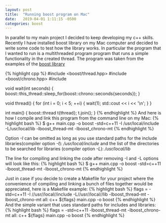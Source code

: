 ```yaml
---
layout: post
title:  "Running boost program on Mac"
date:   2019-04-01 1:11:15 -0500
categories: boost
---
```

In parallel to my main project I decided to keep developing my c++ skills. Recently I have installed boost library on my Mac computer and decided to write
some code to test how the library works. In particular the program that I wanted to run is a multithreaded program
program that runs a simple functionality in the created thread. The program was taken from the examples of the [boost library](https://theboostcpplibraries.com/boost.thread-management#ex.thread_01)

{% highlight cpp %}
#include <boost/thread.hpp>
#include <boost/chrono.hpp>
#include <iostream>

void wait(int seconds)
{
  boost::this_thread::sleep_for(boost::chrono::seconds{seconds});
}

void thread()
{
  for (int i = 0; i < 5; ++i)
  {
    wait(1);
    std::cout << i << '\n';
  }
}

int main()
{
  boost::thread t{thread};
  t.join();
}
{% endhighlight %}
And here is how I compile and link this program from the command line on my Mac:
{% highlight bash %}
$ g++ main.cpp -o boost -std=c++11 -I /usr/local/include -L/usr/local/lib -lboost_thread-mt -lboost_chrono-mt
{% endhighlight %}

Option *-I* can be omitted as long as you use standard paths for the include libraries(compiler option *-I*): */usr/local/include* and the list of the directories to be searched for libraries (compiler option *-L*): */usr/local/lib*

The line for compiling and linking the code after removing -I and -L options will look like this:
{% highlight bash %}
$ g++ main.cpp -o boost -std=c++11 -lboost_thread-mt -lboost_chrono-mt
{% endhighlight %}

Just in case if you decide to create a Makefile for your project where the convenience of compiling and linking a bunch of files together would be appreciated, here is a Makefile example:
{% highlight bash %}
flags = -std=c++11 -I //usr//local//include -L//usr//local//lib -lboost_thread-mt -lboost_chrono-mt
all:
  c++ ${flags} main.cpp -o boost
{% endhighlight %}
And the simple variant that uses standard paths for includes and libraries:
{% highlight bash %}
flags = -std=c++11 -lboost_thread-mt -lboost_chrono-mt
all:
  c++ ${flags} main.cpp -o boost
{% endhighlight %}
